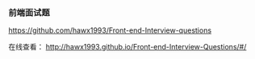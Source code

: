 
### 前端面试题
https://github.com/hawx1993/Front-end-Interview-questions

在线查看：
http://hawx1993.github.io/Front-end-Interview-Questions/#/